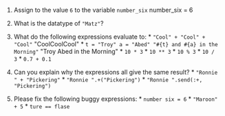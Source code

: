   1. Assign to the value `6` to the variable `number_six`
number_six = 6

  2. What is the datatype of `"Matz"`?
  3. What do the following expressions evaluate to:
    * `"Cool" + "Cool" + "Cool"`
    "CoolCoolCool"
    * `t = "Troy"
      a = "Abed"
      "#{t} and #{a} in the Morning"` "Troy Abed in the Morning"
    * `10 * 3`
    * `10 ** 3`
    * `10 % 3`
    * `10 / 3`
    * `0.7 + 0.1`
  4. Can you explain why the expressions all give the same result?
    * `"Ronnie " + "Pickering"`
    * `"Ronnie ".+("Pickering")`
    * `"Ronnie ".send(:+, "Pickering")`
  5. Please fix the following buggy expressions:
    * `number six = 6`
    * `"Maroon" + 5`
    * `ture == flase`
